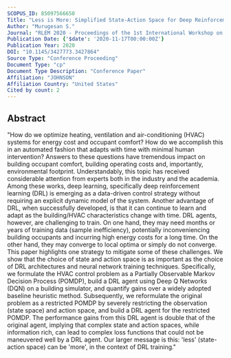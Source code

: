 ```yaml
---
SCOPUS_ID: 85097566650
Title: "Less is More: Simplified State-Action Space for Deep Reinforcement Learning based HVAC Control"
Author: "Murugesan S."
Journal: "RLEM 2020 - Proceedings of the 1st International Workshop on Reinforcement Learning for Energy Management in Buildings and Cities"
Publication Date: {'$date': '2020-11-17T00:00:00Z'}
Publication Year: 2020
DOI: "10.1145/3427773.3427864"
Source Type: "Conference Proceeding"
Document Type: "cp"
Document Type Description: "Conference Paper"
Affiliation: "JOHNSON"
Affiliation Country: "United States"
Cited by count: 2
---
```


## Abstract
"How do we optimize heating, ventilation and air-conditioning (HVAC) systems for energy cost and occupant comfort? How do we accomplish this in an automated fashion that adapts with time with minimal human intervention? Answers to these questions have tremendous impact on building occupant comfort, building operating costs and, importantly, environmental footprint. Understandably, this topic has received considerable attention from experts both in the industry and the academia. Among these works, deep learning, specifically deep reinforcement learning (DRL) is emerging as a data-driven control strategy without requiring an explicit dynamic model of the system. Another advantage of DRL, when successfully developed, is that it can continue to learn and adapt as the building/HVAC characteristics change with time. DRL agents, however, are challenging to train. On one hand, they may need months or years of training data (sample inefficiency), potentially inconveniencing building occupants and incurring high energy costs for a long time. On the other hand, they may converge to local optima or simply do not converge. This paper highlights one strategy to mitigate some of these challenges. We show that the choice of state and action space is as important as the choice of DRL architectures and neural network training techniques. Specifically, we formulate the HVAC control problem as a Partially Observable Markov Decision Process (POMDP), build a DRL agent using Deep Q Networks (DQN) on a building simulator, and quantify gains over a widely adopted baseline heuristic method. Subsequently, we reformulate the original problem as a restricted POMDP by severely restricting the observation (state space) and action space, and build a DRL agent for the restricted POMDP. The performance gains from this DRL agent is double that of the original agent, implying that complex state and action spaces, while information rich, can lead to complex loss functions that could not be maneuvered well by a DRL agent. Our larger message is this: 'less' (state-action space) can be 'more', in the context of DRL training."
